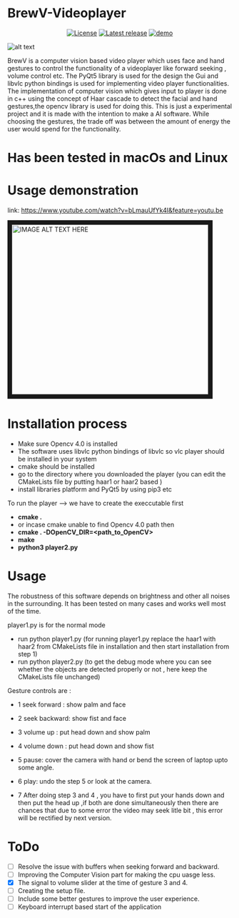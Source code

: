 # BrewV-Videoplayer
<p align="center">
<a href="https://github.com/Aditya-11/BrewV-Videoplayer/blob/master/LICENSE"><img src="https://img.shields.io/badge/license-Apache_2.0-Blue.svg" alt="License" /></a>
<a href="https://github.com/Aditya-11/BrewV-Videoplayer/releases/latest"><img src="https://img.shields.io/badge/release-1e--9-green.svg" alt="Latest release" /></a>
<a href="https://www.youtube.com/watch?v=bLmauUfYk4I&feature=youtu.be"><img src="https://img.shields.io/badge/demo-youtube-red.svg" alt="demo" /></a>
</p>

![alt text](https://i.imgur.com/07nvIKx.png)

BrewV is a computer vision based video player which uses face and hand gestures to control the functionality of a videoplayer like forward seeking , volume control etc.
The PyQt5 library is used for the design the Gui and libvlc python bindings is used for implementing video player functionalities.
The implementation of computer vision which gives input to player is done in c++ using the concept of Haar cascade to detect the facial and hand gestures,the opencv library is used for doing this. This is just a experimental project and it is made with the intention to make a AI software.
While choosing the gestures, the trade off was between the amount of energy the user would spend for the functionality.

# Has been tested in macOs and Linux

# Usage demonstration 
link: https://www.youtube.com/watch?v=bLmauUfYk4I&feature=youtu.be

<a href="https://www.youtube.com/watch?v=bLmauUfYk4I&feature=youtu.be" target="_blank">
 <img src="http://img.youtube.com/vi/bLmauUfYk4I/0.jpg" 
alt="IMAGE ALT TEXT HERE" width="440" height="380" border="10" /></a>


# Installation process
* Make sure Opencv 4.0 is installed
* The software uses libvlc python bindings of libvlc so vlc player should be installed in your system
* cmake should be installed 
* go to the directory where you downloaded the player (you can edit the CMakeLists file by putting haar1 or haar2 based )
* install libraries platform and PyQt5 by using pip3 etc

To run the player --> we have to create the execcutable first

* <b>cmake .</b>
* or incase cmake unable to find Opencv 4.0 path then
* <b>cmake . -DOpenCV_DIR=<path_to_OpenCV></b>
* <b>make</b>
* <b>python3 player2.py</b>


# Usage 

The robustness of this software depends on brightness and other all noises in the surrounding. It has been tested on many cases and works well most of the time.

player1.py is for the normal mode

* run python player1.py  (for running player1.py replace the haar1 with haar2 from CMakeLists file in installation and then start installation from step 1)
* run python player2.py (to get the debug mode where you can see whether the objects are detected properly or not , here keep the CMakeLists file unchanged)

Gesture controls are : 
* 1 seek forward : show palm and face 
* 2 seek backward: show fist and face 
* 3 volume up : put head down and show palm
* 4 volume down : put head down and show fist
* 5 pause: cover the camera with hand or bend the screen of laptop upto some angle.
* 6 play: undo the step 5 or look at the camera.

* 7 After doing step 3 and 4 , you have to first put your hands down and then put the head up ,if both are done simultaneously then there are chances that due to some error the video may seek litle bit , this error will be rectified by next version.

# ToDo 
- [ ] Resolve the issue with buffers when seeking forward and backward.
- [ ] Improving the Computer Vision part for making the cpu uasge less.
- [x] The signal to volume slider at the time of gesture 3 and 4. 
- [ ] Creating the setup file.
- [ ] Include some better gestures to improve the user experience.
- [ ] Keyboard interrupt based start of the application
